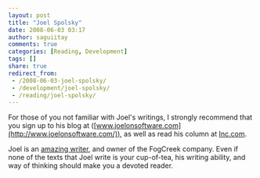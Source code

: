 ```yaml
---
layout: post
title: "Joel Spolsky"
date: 2008-06-03 03:17
author: saguiitay
comments: true
categories: [Reading, Development]
tags: []
share: true
redirect_from:
 - /2008-06-03-joel-spolsky/
 - /development/joel-spolsky/
 - /reading/joel-spolsky/
---
```

For those of you not familiar with Joel's writings, I strongly recommend that you sign up to his blog at
([www.joelonsoftware.com](http://www.joelonsoftware.com/)), as well as read his column at [Inc.com](http://www.inc.com/).

Joel is an [amazing writer](http://www.amazon.com/gp/search?ie=UTF8&keywords=%26%2334%3BJoel%20Spolsky%26%2334%3B&tag=itaysa.googlepages.com-20&index=books&linkCode=ur2&camp=1789&creative=9325),
and owner of the FogCreek company. Even if none of the texts that Joel write is your cup-of-tea, 
his writing ability, and way of thinking should make you a devoted reader.


